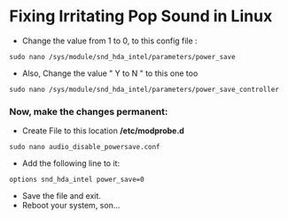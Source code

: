 # Fixing Irritating Pop Sound in Linux 


* Change the value from 1 to 0, to this config file :
```
sudo nano /sys/module/snd_hda_intel/parameters/power_save
```

* Also, Change the value " Y to N " to this one too
```
sudo nano /sys/module/snd_hda_intel/parameters/power_save_controller
```

### Now, make the changes permanent:

* Create File to this location **/etc/modprobe.d**
```
sudo nano audio_disable_powersave.conf
```
* Add the following line to it:
```
options snd_hda_intel power_save=0
```

* Save the file and exit.
* Reboot your system, son...
